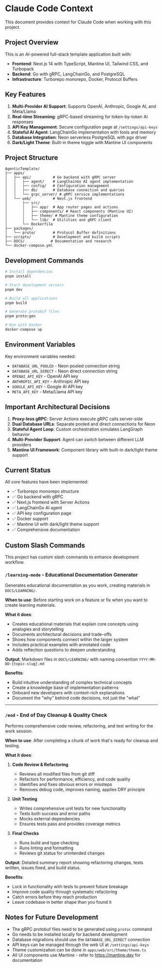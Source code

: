 # Claude Code Context

This document provides context for Claude Code when working with this project.

## Project Overview

This is an AI-powered full-stack template application built with:
- **Frontend**: Next.js 14 with TypeScript, Mantine UI, Tailwind CSS, and Turbopack
- **Backend**: Go with gRPC, LangChainGo, and PostgreSQL
- **Infrastructure**: Turborepo monorepo, Docker, Protocol Buffers

## Key Features

1. **Multi-Provider AI Support**: Supports OpenAI, Anthropic, Google AI, and Meta/Llama
2. **Real-time Streaming**: gRPC-based streaming for token-by-token AI responses
3. **API Key Management**: Secure configuration page at `/settings/api-keys`
4. **Stateful AI Agent**: LangChainGo implementation with tools and memory
5. **Database Integration**: Neon serverless PostgreSQL with pgx driver
6. **Dark/Light Theme**: Built-in theme toggle with Mantine UI components

## Project Structure

```
AgenticTemplate/
├── apps/
│   ├── api/          # Go backend with gRPC server
│   │   ├── agent/    # LangChainGo AI agent implementation
│   │   ├── config/   # Configuration management
│   │   ├── db/       # Database connection and queries
│   │   └── grpc_server/ # gRPC service implementations
│   └── web/          # Next.js frontend
│       ├── src/
│       │   ├── app/  # App router pages and actions
│       │   ├── components/ # React components (Mantine UI)
│       │   ├── theme/ # Mantine theme configuration
│       │   └── lib/  # Utilities and gRPC client
│       └── Dockerfile
├── packages/
│   └── proto/        # Protocol Buffer definitions
├── scripts/          # Development and build scripts
├── DOCS/            # Documentation and research
└── docker-compose.yml
```

## Development Commands

```bash
# Install dependencies
pnpm install

# Start development servers
pnpm dev

# Build all applications
pnpm build

# Generate protobuf files
pnpm proto:gen

# Run with Docker
docker-compose up
```

## Environment Variables

Key environment variables needed:
- `DATABASE_URL_POOLED` - Neon pooled connection string
- `DATABASE_URL_DIRECT` - Neon direct connection string
- `OPENAI_API_KEY` - OpenAI API key
- `ANTHROPIC_API_KEY` - Anthropic API key
- `GOOGLE_API_KEY` - Google AI API key
- `META_API_KEY` - Meta/Llama API key

## Important Architectural Decisions

1. **Proxy-less gRPC**: Server Actions execute gRPC calls server-side
2. **Dual Database URLs**: Separate pooled and direct connections for Neon
3. **Stateful Agent Loop**: Custom orchestration simulates LangGraph behavior
4. **Multi-Provider Support**: Agent can switch between different LLM providers
5. **Mantine UI Framework**: Component library with built-in dark/light theme support

## Current Status

All core features have been implemented:
- ✅ Turborepo monorepo structure
- ✅ Go backend with gRPC
- ✅ Next.js frontend with Server Actions
- ✅ LangChainGo AI agent
- ✅ API key configuration page
- ✅ Docker support
- ✅ Mantine UI with dark/light theme support
- ✅ Comprehensive documentation

## Custom Slash Commands

This project has custom slash commands to enhance development workflow.

### `/learning-mode` - Educational Documentation Generator

Generates educational documentation as you work, creating materials in `DOCS/LEARNING/`.

**When to use**: Before starting work on a feature or fix when you want to create learning materials.

**What it does**:
- Creates educational materials that explain core concepts using analogies and storytelling
- Documents architectural decisions and trade-offs
- Shows how components connect within the larger system
- Includes practical examples with annotated code
- Adds reflection questions to deepen understanding

**Output**: Markdown files in `DOCS/LEARNING/` with naming convention `YYYY-MM-DD-{topic-slug}.md`

**Benefits**:
- Build intuitive understanding of complex technical concepts
- Create a knowledge base of implementation patterns
- Onboard new developers with context-rich explanations
- Document the "why" behind code decisions, not just the "what"

---

### `/eod` - End of Day Cleanup & Quality Check

Performs comprehensive code review, refactoring, and test writing for the work session.

**When to use**: After completing a chunk of work that's ready for cleanup and testing.

**What it does**:
1. **Code Review & Refactoring**
   - Reviews all modified files from git diff
   - Refactors for performance, efficiency, and code quality
   - Identifies and fixes obvious errors or missteps
   - Removes debug code, improves naming, applies DRY principle

2. **Unit Testing**
   - Writes comprehensive unit tests for new functionality
   - Tests both success and error paths
   - Mocks external dependencies
   - Ensures tests pass and provides coverage metrics

3. **Final Checks**
   - Runs build and type checking
   - Runs linting and formatting
   - Reviews git status for unintended changes

**Output**: Detailed summary report showing refactoring changes, tests written, issues fixed, and build status.

**Benefits**:
- Lock in functionality with tests to prevent future breakage
- Improve code quality through systematic refactoring
- Catch errors before they reach production
- Leave codebase in better shape than you found it

## Notes for Future Development

- The gRPC protobuf files need to be generated using `protoc` command
- Go needs to be installed locally for backend development
- Database migrations should use the `DATABASE_URL_DIRECT` connection
- API keys can be managed through the web UI at `/settings/api-keys`
- Theme customization can be done in `apps/web/src/theme/theme.ts`
- All UI components use Mantine - refer to https://mantine.dev for documentation